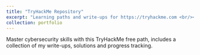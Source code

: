 ```yaml
---
title: "TryHackMe Repository"
excerpt: "Learning paths and write-ups for https://tryhackme.com <br/><img width='500px' href='https://github.com/migueltc13/tryhackme' target='_blank' alt='TryHackMe' src='https://opengraph.githubassets.com/e83097977ebfe30ca990eb5a28c09d13a7d1381a02119152ff282949cc5dbbad/migueltc13/TryHackMe'>"
collection: portfolio
---
```


Master cybersecurity skills with this TryHackMe free path, includes a collection of my write-ups, solutions and progress tracking.
